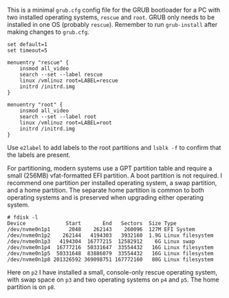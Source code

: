This is a minimal `grub.cfg` config file for the GRUB bootloader
for a PC with two installed operating systems, `rescue` and `root`.
GRUB only needs to be installed in one OS (probably `rescue`).
Remember to run `grub-install` after making changes to `grub.cfg`.

    set default=1
    set timeout=5

    menuentry "rescue" {
        insmod all_video
        search --set --label rescue
        linux /vmlinuz root=LABEL=rescue
        initrd /initrd.img 
    }	      

    menuentry "root" {
        insmod all_video
        search --set --label root
        linux /vmlinuz root=LABEL=root
        initrd /initrd.img 
    }

Use `e2label` to add labels to the root partitions and `lsblk -f` to
confirm that the labels are present.

For partitioning, modern systems use a GPT partition table and
require a small (256MB) vfat-formatted EFI partition. A boot
partition is not required. I recommend one partition per installed
operating system, a swap partition, and a home partition. The separate
home partition is common to both operating systems and is preserved
when upgrading either operating system.

    # fdisk -l
    Device             Start       End   Sectors  Size Type
    /dev/nvme0n1p1      2048    262143    260096  127M EFI System
    /dev/nvme0n1p2    262144   4194303   3932160  1.9G Linux filesystem
    /dev/nvme0n1p3   4194304  16777215  12582912    6G Linux swap
    /dev/nvme0n1p4  16777216  50331647  33554432   16G Linux filesystem
    /dev/nvme0n1p5  50331648  83886079  33554432   16G Linux filesystem
    /dev/nvme0n1p8 201326592 369098751 167772160   80G Linux filesystem

Here on `p2` I have installed a small, console-only rescue operating system,
with swap space on `p3` and two operating systems on `p4` and `p5`. The
home partition is on `p8`.